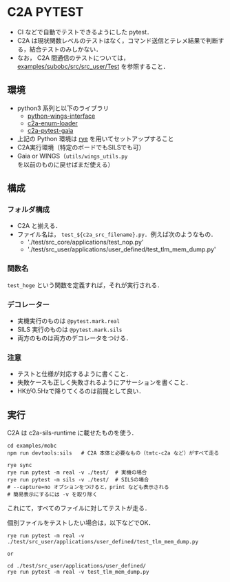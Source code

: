 # C2A PYTEST
- CI などで自動でテストできるようにした pytest．
- C2A は現状関数レベルのテストはなく，コマンド送信とテレメ結果で判断する，結合テストのみしかない．
- なお， C2A 間通信のテストについては， [examples/subobc/src/src_user/Test](../../../../subobc/src/src_user/Test) を参照すること．

## 環境
- python3 系列と以下のライブラリ
    - [python-wings-interface](https://github.com/ut-issl/python-wings-interface)
    - [c2a-enum-loader](../../../../../enum-loader/)
    - [c2a-pytest-gaia](https://github.com/arkedge/c2a-pytest-gaia)
- 上記の Python 環境は [rye](https://rye-up.com/) を用いてセットアップすること
- C2A実行環境（特定のボードでもSILSでも可）
- Gaia or WINGS（`utils/wings_utils.py` を以前のものに戻せばまだ使える）

## 構成
### フォルダ構成
- C2A と揃える．
- ファイル名は， `test_${c2a_src_filename}.py`．例えば次のようなもの．
    - './test/src_core/applications/test_nop.py'
    - './test/src_user/applications/user_defined/test_tlm_mem_dump.py'

### 関数名
`test_hoge` という関数を定義すれば，それが実行される．

### デコレーター
- 実機実行のものは `@pytest.mark.real`
- SILS 実行のものは `@pytest.mark.sils`
- 両方のものは両方のデコレータをつける．

### 注意
- テストと仕様が対応するように書くこと．
- 失敗ケースも正しく失敗されるようにアサーションを書くこと．
- HKが0.5Hzで降りてくるのは前提として良い．

## 実行
C2A は c2a-sils-runtime に載せたものを使う．
```
cd examples/mobc
npm run devtools:sils   # C2A 本体と必要なもの（tmtc-c2a など）がすべて走る
```

```
rye sync
rye run pytest -m real -v ./test/  # 実機の場合
rye run pytest -m sils -v ./test/  # SILSの場合
# --capture=no オプションをつけると，print なども表示される
# 簡易表示にするには -v を取り除く
```
これにて，すべてのファイルに対してテストが走る．

個別ファイルをテストしたい場合は，以下などでOK．
```
rye run pytest -m real -v ./test/src_user/applications/user_defined/test_tlm_mem_dump.py

or

cd ./test/src_user/applications/user_defined/
rye run pytest -m real -v test_tlm_mem_dump.py
```
